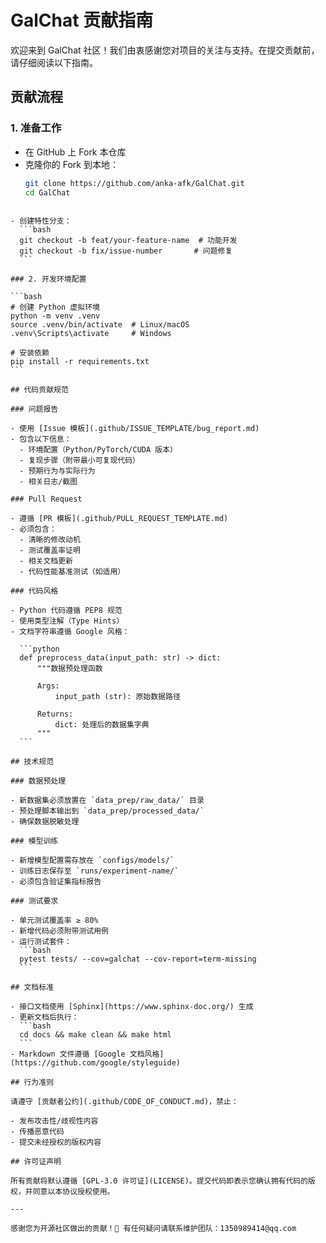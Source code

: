 # GalChat 贡献指南

欢迎来到 GalChat 社区！我们由衷感谢您对项目的关注与支持。在提交贡献前，请仔细阅读以下指南。

## 贡献流程

### 1. 准备工作

- 在 GitHub 上 Fork 本仓库
- 克隆你的 Fork 到本地：
  ```bash
  git clone https://github.com/anka-afk/GalChat.git
  cd GalChat
  ```

````

- 创建特性分支：
  ```bash
  git checkout -b feat/your-feature-name  # 功能开发
  git checkout -b fix/issue-number       # 问题修复
  ```

### 2. 开发环境配置

```bash
# 创建 Python 虚拟环境
python -m venv .venv
source .venv/bin/activate  # Linux/macOS
.venv\Scripts\activate     # Windows

# 安装依赖
pip install -r requirements.txt
```

## 代码贡献规范

### 问题报告

- 使用 [Issue 模板](.github/ISSUE_TEMPLATE/bug_report.md)
- 包含以下信息：
  - 环境配置（Python/PyTorch/CUDA 版本）
  - 复现步骤（附带最小可复现代码）
  - 预期行为与实际行为
  - 相关日志/截图

### Pull Request

- 遵循 [PR 模板](.github/PULL_REQUEST_TEMPLATE.md)
- 必须包含：
  - 清晰的修改动机
  - 测试覆盖率证明
  - 相关文档更新
  - 代码性能基准测试（如适用）

### 代码风格

- Python 代码遵循 PEP8 规范
- 使用类型注解（Type Hints）
- 文档字符串遵循 Google 风格：

  ```python
  def preprocess_data(input_path: str) -> dict:
      """数据预处理函数

      Args:
          input_path (str): 原始数据路径

      Returns:
          dict: 处理后的数据集字典
      """
  ```

## 技术规范

### 数据预处理

- 新数据集必须放置在 `data_prep/raw_data/` 目录
- 预处理脚本输出到 `data_prep/processed_data/`
- 确保数据脱敏处理

### 模型训练

- 新增模型配置需存放在 `configs/models/`
- 训练日志保存至 `runs/experiment-name/`
- 必须包含验证集指标报告

### 测试要求

- 单元测试覆盖率 ≥ 80%
- 新增代码必须附带测试用例
- 运行测试套件：
  ```bash
  pytest tests/ --cov=galchat --cov-report=term-missing
  ```

## 文档标准

- 接口文档使用 [Sphinx](https://www.sphinx-doc.org/) 生成
- 更新文档后执行：
  ```bash
  cd docs && make clean && make html
  ```
- Markdown 文件遵循 [Google 文档风格](https://github.com/google/styleguide)

## 行为准则

请遵守 [贡献者公约](.github/CODE_OF_CONDUCT.md)，禁止：

- 发布攻击性/歧视性内容
- 传播恶意代码
- 提交未经授权的版权内容

## 许可证声明

所有贡献将默认遵循 [GPL-3.0 许可证](LICENSE)。提交代码即表示您确认拥有代码的版权，并同意以本协议授权使用。

---

感谢您为开源社区做出的贡献！🎉 有任何疑问请联系维护团队：1350989414@qq.com
````
